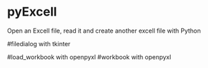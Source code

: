 # pyExcell
Open an Excell file, read it and create another excell file with Python

#filedialog with tkinter

#load_workbook with openpyxl
#workbook with openpyxl

